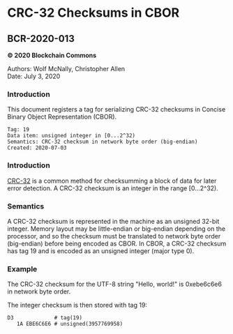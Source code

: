 # CRC-32 Checksums in CBOR

## BCR-2020-013

**© 2020 Blockchain Commons**

Authors: Wolf McNally, Christopher Allen<br/>
Date: July 3, 2020

### Introduction

This document registers a tag for serializing CRC-32 checksums in Concise Binary Object Representation (CBOR).

```
Tag: 19
Data item: unsigned integer in [0...2^32)
Semantics: CRC-32 checksum in network byte order (big-endian)
Created: 2020-07-03
```

### Introduction

[CRC-32](https://en.wikipedia.org/wiki/Cyclic_redundancy_check#CRC-32_algorithm) is a common method for checksumming a block of data for later error detection. A CRC-32 checksum is an integer in the range [0...2^32).

### Semantics

A CRC-32 checksum is represented in the machine as an unsigned 32-bit integer. Memory layout may be little-endian or big-endian depending on the processor, and so the checksum must be translated to network byte order (big-endian) before being encoded as CBOR. In CBOR, a CRC-32 checksum has tag 19 and is encoded as an unsigned integer (major type 0).

### Example

The CRC-32 checksum for the UTF-8 string "Hello, world!" is 0xebe6c6e6 in network byte order.

The integer checksum is then stored with tag 19:

```
D3             # tag(19)
   1A EBE6C6E6 # unsigned(3957769958)
```

